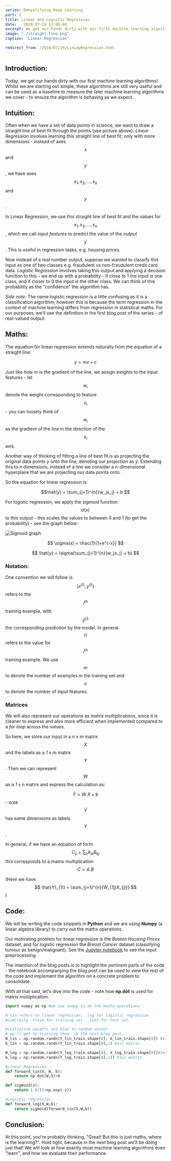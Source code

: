 ```yaml
---
series: Demystifying Deep Learning 
part: 2
title: Linear and Logistic Regression
date:   2018-07-29 12:00:00
excerpt: We get our hands dirty with our first machine learning algorithms!
image: "./straight-line.png"
caption: "Linear Regression"

redirect_from: /2018/07/29/LinLogRegression.html
---
```

## Introduction: 

Today, we get our hands dirty with our first machine learning algorithms! Whilst we are starting out simple, these algorithms are still very useful and can be used as a baseline to measure the later machine learning algorithms we cover - to ensure the algorithm is behaving as we expect.

## Intuition: 

Often when we have a set of data points in science, we want to draw a straight line of best fit through the points (see picture above). *Linear Regression* involves learning this straight line of best fit, only with more dimensions -  instead of axes $$x$$ and $$y$$, we have axes $$x_1, x_2, ... ,x_n$$ and $$y$$.


In Linear Regression, we use this straight line of best fit and the values for  $$x_1, x_2, ... ,x_n$$, which we call  *input features* to predict the value of the *output* $$y$$. This is useful in regression tasks, e.g. housing prices. 

Now instead of a real number output, suppose we wanted to classify this input as one of two classes e.g. fraudulent vs non-fraudulent credit card data. *Logistic Regression* involves taking this output and applying a decision function to this - we end up with a probability - if close to 1 the input is one class, and if closer to 0 the input is the other class. We can think of this probability as the "confidence" the algorithm has.

*Side note:* The name logistic regression is a little confusing as it is a classification algorithm, however this is because the term regression in the context of machine learning differs from regression in statistical maths. For our purposes, we'll use the definition in the first blog post of the series - of real-valued output. 

## Maths: 
The equation for linear regression extends naturally from the equation of a straight line: 

$$ y= mx + c$$

Just like how $m$ is the gradient of the line, we assign weights to the input features - let $$w_i$$ denote the weight corresponding to feature $$x_i$$ - you can loosely think of $$w_i$$ as the gradient of the line in the direction of the $$x_i$$ axis. 

Another way of thinking of fitting a line of best fit is as projecting the original data points $y$ onto the line, denoting our *projection* as $\hat{y}$. Extending this to $n$ dimensions, instead of a line we consider a n-dimensional hyperplane that we are projecting our data points onto.

So the equation for linear regression is: 

$$\hat{y} = \sum_{j=1}^{n}{w_jx_j} + b $$

For logistic regression, we apply the *sigmoid* function $$\sigma(x)$$ to this output - this scales the values to between 0 and 1 (to get the probability) - see the graph below:

![Sigmoid graph](./sigmoid.png)

$$ \sigma(x) = \frac{1}{1+e^{-x}} $$ 

$$ \hat{y} = \sigma(\sum_{j=1}^{n}{w_jx_j} + b) $$

### Notation:
One convention we will follow is $$ (x^{(i)}, y^{(i)})$$ refers to the $$i^{th}$$ training example, with $$ \hat{y}^{(i)}$$ the corresponding prediction by the model. In general $$ ^{(i)}$$ refers to the value for $$i^{th}$$ training example. We use $$m$$ to denote the number of examples in the training set and $$n$$ to denote the number of input features.

### Matrices 

We will also represent our operations as matrix multiplications, since it is cleaner to express and also more efficient when implemented compared to a *for loop* across the values.

So here, we store our input in a  *n* x *m* matrix $$X$$ and the labels as a *1* x *m* matrix $$Y$$. Then we can represent $$W$$ as a *1* x *n* matrix and express the calculation as:

$$ \hat{Y} = W.X + b$$ - note $$\hat{Y}$$ has same dimensions as labels $$Y$$.

In general, if we have an equation of form 
$$C_{ij} = \sum_k A_{ik} B_{kj}$$ this corresponds to a matrix multiplication $$C = A.B$$ 

(Here we have $$ \hat{Y}_{1i} = \sum_{j=1}^{n}{W_{1j}X_{ji}} $$)

## Code:
We will be writing the code snippets in **Python** and we are using **Numpy** (a linear algebra library) to carry out the maths operations. 

Our motivating problem for linear regression is the *Boston Housing Prices* dataset, and for logistic regression the *Breast Cancer* dataset (classifying tumour as benign/malignant).
See the [Jupyter notebook](https://github.com/mukul-rathi/blogPost-tutorials/blob/master/LinearLogisticRegression/LinearLogisticRegression.ipynb) to see the input preprocessing. 

The intention of the blog posts is to highlight the pertinent parts of the code - the notebook accompanying the blog post can be used to view the rest of the code and implement the algorithm on a concrete problem to consolidate.

With all that said, let's dive into the code - note how **np.dot** is used for matrix multiplication.

```python
import numpy as np #we use numpy to do the maths operations

#_lin refers to linear regression, _log for logistic regression
#similarly _train for training set, _test for test set.

#initialise weights and bias to random values
# we'll get to training them  in the next blog post.
W_lin = np.random.randn(Y_lin_train.shape[0], X_lin_train.shape[0]) #1xm matrix
b_lin = np.random.randn(Y_lin_train.shape[0],1) #1x1 matrix

W_log = np.random.randn(Y_log_train.shape[0], X_log_train.shape[0])#1xm matrix
b_log = np.random.randn(Y_log_train.shape[0],1)) #1x1 matrix

#Linear Regression
def forward_lin(X, W, b):
    return np.dot(W,X)+b

def sigmoid(z):
    return 1.0/(1+np.exp(-z))

#Logistic regression
def forward_log(X,W,b):
    return sigmoid(forward_lin(X,W,b))
```
## Conclusion: 
At this point, you're probably thinking, "Great! But this is just maths, where is the learning?". Hold tight, because in the next blog post we'll be doing just that! We will look at how exactly most machine learning algorithms even "learn", and how we evaluate their performance.
                    
